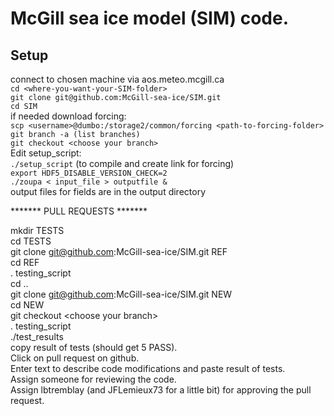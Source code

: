 

# McGill sea ice model (SIM) code.

## Setup

connect to chosen machine via aos.meteo.mcgill.ca<br/>
```cd <where-you-want-your-SIM-folder>```<br/>
```git clone git@github.com:McGill-sea-ice/SIM.git```<br/>
```cd SIM```<br/>
if needed download forcing:<br/>
```scp <username>@dumbo:/storage2/common/forcing <path-to-forcing-folder>``` <br/>
```git branch -a (list branches)```<br/>
```git checkout <choose your branch>```<br/>
Edit setup_script: <br/>
```./setup_script``` (to compile and create link for forcing)<br/>
```export HDF5_DISABLE_VERSION_CHECK=2```<br/>
```./zoupa < input_file > outputfile &```<br/>
output files for fields are in the output directory<br/>


******* PULL REQUESTS *******<br/>

mkdir TESTS<br/>
cd TESTS<br/>
git clone git@github.com:McGill-sea-ice/SIM.git REF <br/>
cd REF<br/>
. testing_script<br/>
cd ..<br/>
git clone git@github.com:McGill-sea-ice/SIM.git NEW <br/>
cd NEW<br/>
git checkout \<choose your branch\><br/>
. testing_script<br/>
./test_results<br/>
copy result of tests (should get 5 PASS).<br/>
Click on pull request on github.<br/>
Enter text to describe code modifications and paste result of tests.<br/>
Assign someone for reviewing the code.<br/>
Assign lbtremblay (and JFLemieux73 for a little bit) for approving the pull request.<br/>
